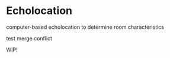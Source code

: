 # Echolocation
computer-based echolocation to determine room characteristics

test merge conflict

WIP!
